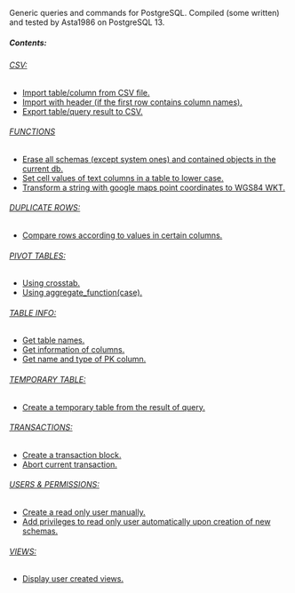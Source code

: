 Generic queries and commands for PostgreSQL.
Compiled (some written) and tested by Asta1986 on PostgreSQL 13.

##### Contents:
###### [CSV:](https://github.com/Asta1986/pg_utils/blob/master/postgresql-generic-utils.sql#L2)
* [Import table/column from CSV file.](https://github.com/Asta1986/pg_utils/blob/master/postgresql-generic-utils.sql#L4)
* [Import with header (if the first row contains column names).](https://github.com/Asta1986/pg_utils/blob/master/postgresql-generic-utils.sql#L7)
* [Export table/query result to CSV.](https://github.com/Asta1986/pg_utils/blob/master/postgresql-generic-utils.sql#L10)

###### [FUNCTIONS](https://github.com/Asta1986/pg_utils/blob/master/postgresql-generic-utils.sql#L15)
* [Erase all schemas (except system ones) and contained objects in the current db.](https://github.com/Asta1986/pg_utils/blob/master/postgresql-generic-utils.sql#L17)
* [Set cell values of text columns in a table to lower case.](https://github.com/Asta1986/pg_utils/blob/master/postgresql-generic-utils.sql#L31)
* [Transform a string with google maps point coordinates to WGS84 WKT.](https://github.com/Asta1986/pg_utils/blob/master/postgresql-generic-utils.sql#L49)

###### [DUPLICATE ROWS:](https://github.com/Asta1986/pg_utils/blob/master/postgresql-generic-utils.sql#L62)
* [Compare rows according to values in certain columns.](https://github.com/Asta1986/pg_utils/blob/master/postgresql-generic-utils.sql#L64)

###### [PIVOT TABLES:](https://github.com/Asta1986/pg_utils/blob/master/postgresql-generic-utils.sql#L70)
* [Using crosstab.](https://github.com/Asta1986/pg_utils/blob/master/postgresql-generic-utils.sql#L72)
* [Using aggregate_function(case).](https://github.com/Asta1986/pg_utils/blob/master/postgresql-generic-utils.sql#L88)

###### [TABLE INFO:](https://github.com/Asta1986/pg_utils/blob/master/postgresql-generic-utils.sql#L98)
* [Get table names.](https://github.com/Asta1986/pg_utils/blob/master/postgresql-generic-utils.sql#L100)
* [Get information of columns.](https://github.com/Asta1986/pg_utils/blob/master/postgresql-generic-utils.sql#L105)
* [Get name and type of PK column.](https://github.com/Asta1986/pg_utils/blob/master/postgresql-generic-utils.sql#L110)

###### [TEMPORARY TABLE:](https://github.com/Asta1986/pg_utils/blob/master/postgresql-generic-utils.sql#L126)
* [Create a temporary table from the result of query.](https://github.com/Asta1986/pg_utils/blob/master/postgresql-generic-utils.sql#L128)

###### [TRANSACTIONS:](https://github.com/Asta1986/pg_utils/blob/master/postgresql-generic-utils.sql#L133)
* [Create a transaction block.](https://github.com/Asta1986/pg_utils/blob/master/postgresql-generic-utils.sql#L135)
* [Abort current transaction.](https://github.com/Asta1986/pg_utils/blob/master/postgresql-generic-utils.sql#L141)

###### [USERS & PERMISSIONS:](https://github.com/Asta1986/pg_utils/blob/master/postgresql-generic-utils.sql#L146)
* [Create a read only user manually.](https://github.com/Asta1986/pg_utils/blob/master/postgresql-generic-utils.sql#L148)
* [Add privileges to read only user automatically upon creation of new schemas.](https://github.com/Asta1986/pg_utils/blob/master/postgresql-generic-utils.sql#L156)

###### [VIEWS:](https://github.com/Asta1986/pg_utils/blob/master/postgresql-generic-utils.sql#L181)
* [Display user created views.](https://github.com/Asta1986/pg_utils/blob/master/postgresql-generic-utils.sql#L183)
